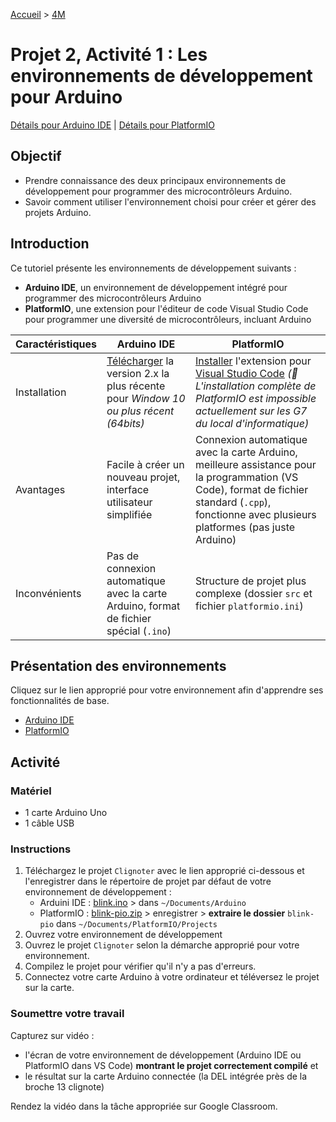[Accueil](./index.md) > [4M](./acceuil4M.md#projet-2--circuits-électroniques-et-programmation)

# Projet 2, Activité 1 : Les environnements de développement pour Arduino

[Détails pour Arduino IDE](#arduino-ide)   |   [Détails pour PlatformIO](#platformio)

## Objectif

* Prendre connaissance des deux principaux environnements de développement pour programmer des microcontrôleurs Arduino.
* Savoir comment utiliser l'environnement choisi pour créer et gérer des projets Arduino.

## Introduction

Ce tutoriel présente les environnements de développement suivants :
* **Arduino IDE**, un environnement de développement intégré pour programmer des microcontrôleurs Arduino
* **PlatformIO**, une extension pour l'éditeur de code Visual Studio Code pour programmer une diversité de microcontrôleurs, incluant Arduino

Caractéristiques | Arduino IDE | PlatformIO
--- | --- | ---
Installation | [Télécharger](https://www.arduino.cc/en/software) la version 2.x la plus récente pour _Window 10 ou plus récent (64bits)_ | [Installer](https://docs.platformio.org/en/latest/ide/vscode.html) l'extension pour [Visual Studio Code](https://code.visualstudio.com/) _(🚧 L'installation complète de PlatformIO est impossible actuellement sur les G7 du local d'informatique)_
Avantages | Facile à créer un nouveau projet, interface utilisateur simplifiée | Connexion automatique avec la carte Arduino, meilleure assistance pour la programmation (VS Code), format de fichier standard (`.cpp`), fonctionne avec plusieurs platformes (pas juste Arduino)
Inconvénients | Pas de connexion automatique avec la carte Arduino, format de fichier spécial (`.ino`) | Structure de projet plus complexe (dossier `src` et fichier `platformio.ini`)

## Présentation des environnements

Cliquez sur le lien approprié pour votre environnement afin d'apprendre ses fonctionnalités de base.

* [Arduino IDE](./p2-3m_act2-arduino.md)
* [PlatformIO](./p2-3m_act2-pio.md)

## Activité

### Matériel

* 1 carte Arduino Uno
* 1 câble USB

### Instructions

1. Téléchargez le projet `Clignoter` avec le lien approprié ci-dessous et l'enregistrer dans le répertoire de projet par défaut de votre environnement de développement :
    * Arduini IDE : [blink.ino](./code/arduinoide/blink.ino) > dans `~/Documents/Arduino`
    * PlatformIO : [blink-pio.zip](./code/platformio/blink-pio.zip) > enregistrer > **extraire le dossier** `blink-pio` dans `~/Documents/PlatformIO/Projects` 
1. Ouvrez votre environnement de développement
1. Ouvrez le projet `Clignoter` selon la démarche approprié pour votre environnement.
1. Compilez le projet pour vérifier qu'il n'y a pas d'erreurs.
1. Connectez votre carte Arduino à votre ordinateur et téléversez le projet sur la carte.

### Soumettre votre travail

Capturez sur vidéo :
* l'écran de votre environnement de développement (Arduino IDE ou PlatformIO dans VS Code) **montrant le projet correctement compilé** et
* le résultat sur la carte Arduino connectée (la DEL intégrée près de la broche 13 clignote)

Rendez la vidéo dans la tâche appropriée sur Google Classroom.
